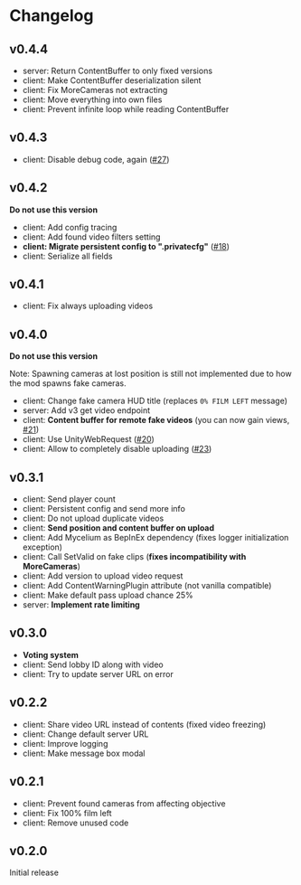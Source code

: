 # Changelog

## v0.4.4

- server: Return ContentBuffer to only fixed versions
- client: Make ContentBuffer deserialization silent
- client: Fix MoreCameras not extracting
- client: Move everything into own files
- client: Prevent infinite loop while reading ContentBuffer

## v0.4.3

- client: Disable debug code, again ([#27](https://github.com/Assasans/found-footage/issues/27))

## v0.4.2

**Do not use this version**

- client: Add config tracing
- client: Add found video filters setting
- **client: Migrate persistent config to ".privatecfg"** ([#18](https://github.com/Assasans/found-footage/issues/18))
- client: Serialize all fields

## v0.4.1

- client: Fix always uploading videos

## v0.4.0

**Do not use this version**

Note: Spawning cameras at lost position is still not implemented due to how the mod spawns fake cameras.

- client: Change fake camera HUD title (replaces `0% FILM LEFT` message)
- server: Add v3 get video endpoint
- client: **Content buffer for remote fake videos** (you can now gain views, [#21](https://github.com/Assasans/found-footage/issues/21))
- client: Use UnityWebRequest ([#20](https://github.com/Assasans/found-footage/issues/20))
- client: Allow to completely disable uploading ([#23](https://github.com/Assasans/found-footage/issues/23))

## v0.3.1

- client: Send player count
- client: Persistent config and send more info
- client: Do not upload duplicate videos
- client: **Send position and content buffer on upload**
- client: Add Mycelium as BepInEx dependency (fixes logger initialization exception)
- client: Call SetValid on fake clips (**fixes incompatibility with MoreCameras**)
- client: Add version to upload video request
- client: Add ContentWarningPlugin attribute (not vanilla compatible)
- client: Make default pass upload chance 25%
- server: **Implement rate limiting**

## v0.3.0

- **Voting system**
- client: Send lobby ID along with video
- client: Try to update server URL on error

## v0.2.2

- client: Share video URL instead of contents (fixed video freezing)
- client: Change default server URL
- client: Improve logging
- client: Make message box modal

## v0.2.1

- client: Prevent found cameras from affecting objective
- client: Fix 100% film left
- client: Remove unused code

## v0.2.0

Initial release
